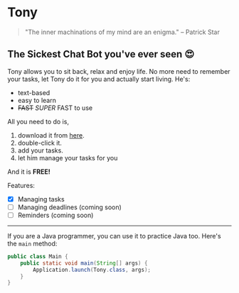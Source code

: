 # Tony
> "The inner machinations of my mind are an enigma." – Patrick Star
## The Sickest Chat Bot you've ever seen :heart_eyes:

Tony allows you to sit back, relax and enjoy life. No more need to remember your tasks, 
let Tony do it for you and actually start living. He's:
* text-based
* easy to learn
* ~~FAST~~ *SUPER* FAST to use

All you need to do is,
1. download it from [here](https://github.com/dwangwk/ip/releases/tag/A-Jar/).
1. double-click it.
1. add your tasks.
1. let him manage your tasks for you

And it is **FREE!**

Features:

- [x] Managing tasks
- [ ] Managing deadlines (coming soon)
- [ ] Reminders (coming soon)

---

If you are a Java programmer, you can use it to practice Java too. Here's the `main` method:

```java
public class Main {
    public static void main(String[] args) {
        Application.launch(Tony.class, args);
    }
}
```
